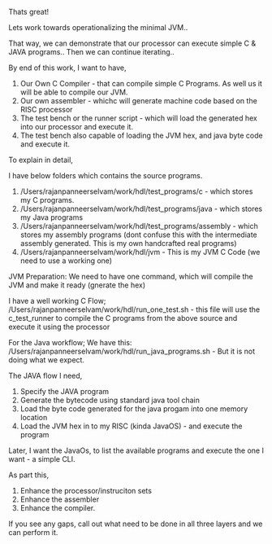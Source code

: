 Thats great!

Lets work towards operationalizing the minimal JVM..

That way, we can demonstrate that our processor can execute simple C & JAVA programs.. Then we can continue iterating..

By end of this work, I want to have,

1. Our Own C Compiler - that can compile simple C Programs. As well us it will be able to compile our JVM.
2. Our own assembler - whichc will generate machine code based on the RISC processor
3. The test bench or the runner script - which will load the generated hex into our processor and execute it. 
4. The test bench also capable of loading the JVM hex, and java byte code and execute it.

To explain in detail,

I have below folders which contains the source programs.

1. /Users/rajanpanneerselvam/work/hdl/test_programs/c - which stores my C programs. 
2. /Users/rajanpanneerselvam/work/hdl/test_programs/java - which stores my Java programs
3. /Users/rajanpanneerselvam/work/hdl/test_programs/assembly - which stores my assembly programs (dont confuse this with the intermediate assembly generated. This is my own handcrafted real programs)
4. /Users/rajanpanneerselvam/work/hdl/jvm - This is my JVM C Code (we need to use a working one)

JVM Preparation:
We need to have one command, which will compile the JVM and make it ready (gnerate the hex)

I have a well working C Flow;
/Users/rajanpanneerselvam/work/hdl/run_one_test.sh - this file will use the c_test_runner to compile the C programs from the above source and execute it using the processor

For the Java workflow;
We have this: /Users/rajanpanneerselvam/work/hdl/run_java_programs.sh - But it is not doing what we expect.

The JAVA flow I need,
1. Specify the JAVA program
2. Generate the bytecode using standard java tool chain
3. Load the byte code generated for the java progam into one memory location
4. Load the JVM hex in to my RISC (kinda JavaOS) - and execute the program

Later, I want the JavaOs, to list the available programs and execute the one I want - a simple CLI.

As part this,
1. Enhance the processor/instruciton sets
2. Enhance the assembler 
3. Enhance the compiler.

If you see any gaps, call out what need to be done in all three layers and we can perform it.